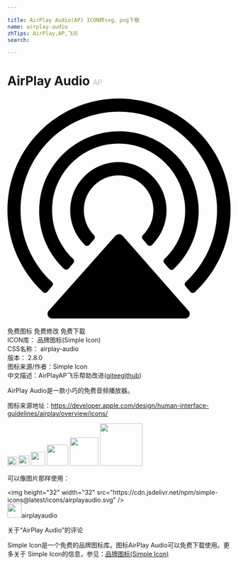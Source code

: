 ```yaml
---

title: AirPlay Audio(AP) ICON转svg、png下载
name: airplay-audio
zhTips: AirPlay,AP,飞乐
search: 

---
```


# AirPlay Audio  <small style="font-size: 60%;font-weight: 100">AP</small>

<div id="svg" class="svg-wrap">
<svg role="img" xmlns="http://www.w3.org/2000/svg" viewBox="0 0 24 24"><title>AirPlay Audio icon</title><path d="M11.9082.1836c-2.8774.0227-5.7566 1.0743-8.045 3.1719-4.8816 4.4748-5.1662 12.0812-.6913 16.9629.2034.244.4473.4473.6914.6914.122.0813.2861.083.4082-.0391l.5293-.6113c.122-.122.122-.3252 0-.4473C.5293 15.9661.2438 9.254 4.2305 4.9824 8.2172.711 14.8887.4274 19.1602 4.4141c4.2714 3.9867 4.555 10.6562.5683 14.9277-.2034.2034-.365.4076-.5683.5703-.122.122-.122.3252 0 .4473l.5293.6113c.122.122.3252.1204.4472.039 4.8817-4.5155 5.1663-12.0811.6914-16.9628-2.3989-2.5934-5.6588-3.889-8.9199-3.8633zm.3867 3.5176C10.0982 3.63 7.8715 4.3932 6.1426 6c-3.4579 3.2138-3.661 8.6242-.4473 12.082.122.122.2435.2842.4063.4063.122.122.3252.122.4472 0l.5293-.6094c.122-.122.122-.3252 0-.4473-1.4238-1.3424-2.2773-3.2547-2.2773-5.248 0-3.946 3.2122-7.1602 7.1582-7.1602 3.946 0 7.1601 3.2532 7.1601 7.1993 0 1.9526-.8144 3.8665-2.2382 5.209-.122.122-.122.3252 0 .4472l.5293.6094c.122.122.3252.163.4472.041 3.4579-3.2545 3.622-8.6652.4082-12.123-1.6069-1.729-3.774-2.634-5.9707-2.7051zm-.2656 3.3164c-1.3221-.0204-2.654.4662-3.6914 1.4629-2.0747 1.9933-2.1145 5.2475-.1211 7.3222l.121.123c.1221.1221.3253.1221.4474 0l.5293-.6112c.122-.122.122-.3253 0-.4473-.6916-.6916-1.0977-1.6666-1.0977-2.6836a3.732 3.732 0 013.7422-3.7422 3.732 3.732 0 013.7422 3.7422c0 1.017-.4064 1.9513-1.1387 2.6836-.122.122-.122.3252 0 .4473l.5293.6113c.122.122.3252.122.4473 0 2.034-1.9934 2.1164-5.2476.123-7.3223-.9967-1.0373-2.3107-1.5656-3.6328-1.586zm.0059 7.7441c-.1373-.005-.2803.0448-.4024.1465l-.039.041-7.1602 8.0547c-.1627.2034-.1624.488.041.6914.0814.0814.2019.123.2832.123h14.3613c.2441 0 .4883-.2035.4883-.4882 0-.122-.0397-.2448-.121-.3262l-7.0801-8.0547c-.1018-.122-.2338-.1824-.3711-.1875Z"/></svg>
</div>
<detail full-name='airplay-audio'></detail>

<div class="detail-page">
<p>
<span><span class="badge-success badge">免费图标</span> <span class="badge-success badge">免费修改</span>  <span class="badge-success badge">免费下载</span> </span>
<br/>
<span>
ICON库：
<span class="badge-secondary badge">品牌图标(Simple Icon)</span> 
</span>
<br/>
<span>
CSS名称：
<span class="badge-secondary badge">airplay-audio</span> 
</span>

<br/>
<span>
版本：
<span class="badge-secondary badge">2.8.0</span> 
</span>
<br/>
<span>图标来源/作者：<span class="badge-light badge">Simple Icon</span></span> 
<br/>
<span class="zh-detail">中文描述：<span class="badge-primary badge">AirPlay</span><span class="badge-primary badge">AP</span><span class="badge-primary badge">飞乐</span><span class="help-link"><span>帮助改进</span>(<a href="https://gitee.com/liuwave/icon-helper/edit/master/json/brands/airplay-audio.json" target="_blank" rel="noopener noreferrer">gitee</a><a href="https://github.com/liuwave/icon-helper/edit/master/json/brands/airplay-audio.json" target="_blank" rel="noopener noreferrer">github</a></span>)</span><br/>
</p>
</div><div class="description description alert alert-light"><p>AirPlay Audio是一款小巧的免费音频播放器。</p><p>图标来源地址：<a href="https://developer.apple.com/design/human-interface-guidelines/airplay/overview/icons/" target="_blank" rel="noopener noreferrer">https://developer.apple.com/design/human-interface-guidelines/airplay/overview/icons/</a></p></div>
<div class="alert alert-dark">
<img height="21" width="21" src="https://cdn.jsdelivr.net/npm/simple-icons@latest/icons/airplayaudio.svg" />
<img height="24" width="24" src="https://cdn.jsdelivr.net/npm/simple-icons@latest/icons/airplayaudio.svg" />
<img height="32" width="32" src="https://cdn.jsdelivr.net/npm/simple-icons@latest/icons/airplayaudio.svg" />
<img height="48" width="48" src="https://cdn.jsdelivr.net/npm/simple-icons@latest/icons/airplayaudio.svg" />
<img height="64" width="64" src="https://cdn.jsdelivr.net/npm/simple-icons@latest/icons/airplayaudio.svg" />
<img height="96" width="96" src="https://cdn.jsdelivr.net/npm/simple-icons@latest/icons/airplayaudio.svg" />

</div>
<div>
  <p>可以像图片那样使用：    
  </p>
  <div class="alert alert-primary" style="font-size: 14px">
    &lt;img height="32" width="32" src="https://cdn.jsdelivr.net/npm/simple-icons@latest/icons/airplayaudio.svg" /&gt;
    <copy-btn content='<img height="32" width="32" src="https://cdn.jsdelivr.net/npm/simple-icons@latest/icons/airplayaudio.svg" />'></copy-btn>
  </div>
  <div class="alert alert-secondary">
    <img height="32" width="32" src="https://cdn.jsdelivr.net/npm/simple-icons@latest/icons/airplayaudio.svg" />airplayaudio
    <copy-btn content="airplayaudio" btn-title="复制图标名称"></copy-btn>
  </div>
</div>

<Vssue title="关于“AirPlay Audio”的评论" >关于“AirPlay Audio”的评论</Vssue>


<div><p>Simple Icon是一个免费的品牌图标库。图标AirPlay Audio可以免费下载使用。更多关于  Simple Icon的信息，参见：<a target="_blank" href="https://iconhelper.cn/brands.html">品牌图标(Simple Icon)</a>
</p></div>
